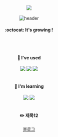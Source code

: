 <div align="center"> 

<img src="스크린샷 2023-11-12 오후 9.45.07.png">

![header](https://capsule-render.vercel.app/api?type=cylinder&color=F28500&height=100&section=header&text=gtaegyung&fontColor=ffffff&fontSize=35&animation=fadeIn&fontAlignY=55&desc=%20&descAlignY=62&descAlign=62)
  
####  :octocat: It's growing !

  
 <br/>
 <br/>
  
####  :deciduous_tree: I've used
<img src="https://img.shields.io/badge/JAVA-007396?style=for-the-badge&logo=Java&logoColor=white">
<img src="https://img.shields.io/badge/Spring-6DB33F?style=for-the-badge&logo=Spring&logoColor=white">
<img src="https://img.shields.io/badge/github-181717?style=for-the-badge&logo=github&logoColor=white">
 
   <br/>
   <br/>

####  :school_satchel: I'm learning
<img src="https://img.shields.io/badge/MySQL-4479A1?style=for-the-badge&logo=MySQL&logoColor=white">
<img src="https://img.shields.io/badge/aws-232F3E?style=for-the-badge&logo=Amazon aws&logoColor=white">
   
   <br/>
   <br/>
   
####  :pencil2: 제목12 
[블로그](https://taeging.tistory.com/)

    

</div>
